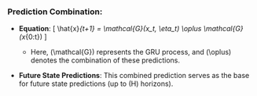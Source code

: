 ### Prediction Combination:

- **Equation**: 
  \[
  \hat{x}_{t+1} = \mathcal{G}(x_t, \eta_t) \oplus \mathcal{G}(x_{0:t})
  \]
  - Here, \(\mathcal{G}\) represents the GRU process, and \(\oplus\) denotes the combination of these predictions.

- **Future State Predictions**: This combined prediction serves as the base for future state predictions (up to \(H\) horizons).
